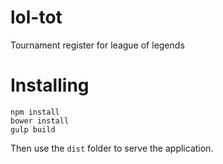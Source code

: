 # lol-tot

Tournament register for league of legends

# Installing

```
npm install
bower install
gulp build
```

Then use the `dist` folder to serve the application.
